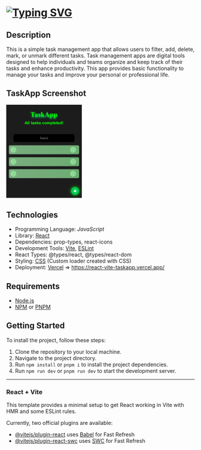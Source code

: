 # [![Typing SVG](https://readme-typing-svg.herokuapp.com?font=Fira+Code&duration=2000&pause=500&color=00FF00&center=true&vCenter=true&random=false&width=435&lines=React+%2B+Vite+TaskApp)](https://git.io/typing-svg)

## Description

This is a simple task management app that allows users to filter, add, delete, mark, or unmark different tasks. Task management apps are digital tools designed to help individuals and teams organize and keep track of their tasks and enhance productivity. This app provides basic functionality to manage your tasks and improve your personal or professional life.

## TaskApp Screenshot

<!-- <img src="/public/TaskAppScreenshot.png" alt="App Screenshot" width="400" height="300"> -->
<img src="/public/TaskAppScreenshot.png" alt="App Screenshot" style="width: 40%; height: auto;">

## Technologies

  - Programming Language: *JavaScript*
  - Library: [React](https://react.dev/)
  - Dependencies: prop-types, react-icons
  - Development Tools: [Vite](https://vitejs.dev/), [ESLint](https://eslint.org/)
  - React Types: @types/react, @types/react-dom
  - Styling: [CSS](https://developer.mozilla.org/en-US/docs/Web/CSS) (Custom loader created with CSS)
  - Deployment: [Vercel](https://vercel.com/) => https://react-vite-taskapp.vercel.app/

## Requirements

- [Node.js](https://nodejs.org/)
- [NPM](https://www.npmjs.com/) or [PNPM](https://pnpm.io/)

## Getting Started

To install the project, follow these steps:

1. Clone the repository to your local machine.
2. Navigate to the project directory.
3. Run `npm install` or `pnpm i` to install the project dependencies.
4. Run `npm run dev` or `pnpm run dev` to start the development server.

---

### React + Vite

This template provides a minimal setup to get React working in Vite with HMR and some ESLint rules.

Currently, two official plugins are available:

- [@vitejs/plugin-react](https://github.com/vitejs/vite-plugin-react/blob/main/packages/plugin-react/README.md) uses [Babel](https://babeljs.io/) for Fast Refresh
- [@vitejs/plugin-react-swc](https://github.com/vitejs/vite-plugin-react-swc) uses [SWC](https://swc.rs/) for Fast Refresh
